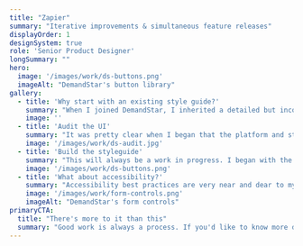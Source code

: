 ```yaml
---
title: "Zapier"
summary: "Iterative improvements & simultaneous feature releases"
displayOrder: 1
designSystem: true
role: 'Senior Product Designer'
longSummary: ""
hero:
  image: '/images/work/ds-buttons.png'
  imageAlt: "DemandStar's button library"
gallery:
  - title: 'Why start with an existing style guide?'
    summary: "When I joined DemandStar, I inherited a detailed but incomplete styleguide, and a platform that was built quickly and without a lot of attention to UI consistency. My responsibility as the sole designer at the company is to ensure that platform is usable, accessible, and as frictionless as possible. A big part of that, which is often overlooked, is visual consistency. I'm using the inherited guide as a starting point to build a styleguide full of Figma components that I can use to rapidly prototype, and that my engineering team can use as a canonical visual reference."
    image: ''
  - title: 'Audit the UI'
    summary: "It was pretty clear when I began that the platform and styleguide had already diverged pretty significantly, so the first step to a more robust system was to understand where the inconsistencies exist in the production interface. Knowing which patterns are used most often, which have diverged most often, and which are causing usability problems helps me know what to prioritize in the styleguide -- and what to ask the engineers to prioritize when they're building new components."
    image: '/images/work/ds-audit.jpg'
  - title: 'Build the styleguide'
    summary: "This will always be a work in progress. I began with the basics of any digital product: buttons and form controls. I moved from there into less frequently used pieces of the UI, like status tags, and new components, like alert boxes. Next up: combining my design assets with the engineering team's Storybook instance, so that we go from styleguide + component library to a functional design system."
    image: '/images/work/ds-buttons.png'
  - title: 'What about accessibility?'
    summary: "Accessibility best practices are very near and dear to my heart. It's a personal goal to make DemandStar more and more accessible over time. While I can't yet influence screenreader compatibility or even keyboard navigation, I'm modifying every pattern the styleguide to become more usable. For example, form controls: I changed their layouts to support screenreader expectations and increase readability."
    image: '/images/work/form-controls.png'
    imageAlt: "DemandStar's form controls"
primaryCTA:
  title: "There's more to it than this"
  summary: "Good work is always a process. If you'd like to know more details about mine, please get in touch!"
---
```


